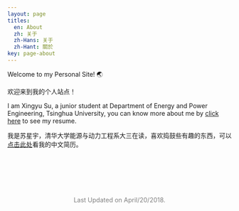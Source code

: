 ```yaml
---
layout: page
titles:
  en: About
  zh: 关于
  zh-Hans: 关于
  zh-Hant: 關於
key: page-about
---
```


Welcome to my Personal Site! :earth_asia:

欢迎来到我的个人站点！


I am Xingyu Su, a junior student at Department of Energy and Power Engineering, Tsinghua University, you can know more about me by [click here](/resume.html) to see my resume.

我是苏星宇，清华大学能源与动力工程系大三在读，喜欢捣鼓些有趣的东西，可以[点击此处](/resume_zh.html)看我的中文简历。

<p>&nbsp;</p>
<p>&nbsp;</p>
<p>&nbsp;</p>

<p align="center"><font color="gray">Last Updated on April/20/2018.</font></p>